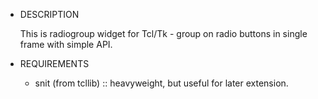* DESCRIPTION

  This is radiogroup widget for Tcl/Tk - group on radio buttons in single frame with simple API.

* REQUIREMENTS

  - snit (from tcllib) :: heavyweight, but useful for later extension.

